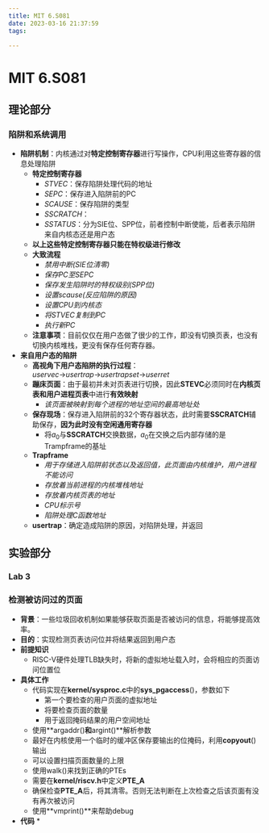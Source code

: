 ```yaml
---
title: MIT 6.S081
date: 2023-03-16 21:37:59
tags:

---
```


# MIT 6.S081

## 理论部分

### 陷阱和系统调用

* **陷阱机制**：内核通过对**特定控制寄存器**进行写操作，CPU利用这些寄存器的信息处理陷阱
  * **特定控制寄存器**
    * *STVEC*：保存陷阱处理代码的地址
    * *SEPC*：保存进入陷阱前的PC
    * *SCAUSE*：保存陷阱的类型
    * *SSCRATCH*：
    * *SSTATUS*：分为SIE位、SPP位，前者控制中断使能，后者表示陷阱来自内核态还是用户态
  * **以上这些特定控制寄存器只能在特权级进行修改**
  * **大致流程**
    * *禁用中断(SIE位清零)*
    * *保存PC至SEPC*
    * *保存发生陷阱时的特权级别(SPP位)*
    * *设置scause(反应陷阱的原因)*
    * *设置CPU到内核态*
    * *将STVEC复制到PC*
    * *执行新PC*
  * **注意事项**：目前仅仅在用户态做了很少的工作，即没有切换页表，也没有切换内核堆栈，更没有保存任何寄存器。
* **来自用户态的陷阱**
  * **高视角下用户态陷阱的执行过程**：*uservec*$\to$*usertrap*$\to$*usertrapset*$\to$*userret*
  * **蹦床页面**：由于最初并未对页表进行切换，因此**STEVC**必须同时在**内核页表和用户进程页表**中进行**有效映射**
    * *该页面被映射到每个进程的地址空间的最高地址处*
  * **保存现场**：保存进入陷阱前的32个寄存器状态，此时需要**SSCRATCH**辅助保存，**因为此时没有空闲通用寄存器**
    * 将$a_0$与**SSCRATCH**交换数据，$a_0$在交换之后内部存储的是Trampframe的基址
  * **Trapframe**
    * *用于存储进入陷阱前状态以及返回值，此页面由内核维护，用户进程不能访问*
    * *存放着当前进程的内核堆栈地址*
    * *存放着内核页表的地址*
    * *CPU标示号*
    * *陷阱处理C函数地址*
  * **usertrap**：确定造成陷阱的原因，对陷阱处理，并返回

## 实验部分

### Lab 3

### 检测被访问过的页面

* **背景**：一些垃圾回收机制如果能够获取页面是否被访问的信息，将能够提高效率。
* **目的**：实现检测页表访问位并将结果返回到用户态
* **前提知识**
  * RISC-V硬件处理TLB缺失时，将新的虚拟地址载入时，会将相应的页面访问位置位
* **具体工作**
  * 代码实现在**kernel/sysproc.c**中的**sys_pgaccess**()，参数如下
    * 第一个要检查的用户页面的虚拟地址
    * 将要检查页面的数量
    * 用于返回掩码结果的用户空间地址
  * 使用**argaddr()**和**argint()**解析参数
  * 最好在内核使用一个临时的缓冲区保存要输出的位掩码，利用**copyout**()输出
  * 可以设置扫描页面数量的上限
  * 使用walk()来找到正确的PTEs
  * 需要在**kernel/riscv.h**中定义**PTE_A**
  * 确保检查**PTE_A**后，将其清零。否则无法判断在上次检查之后该页面有没有再次被访问
  * 使用**vmprint()**来帮助debug
* **代码**
  * 
